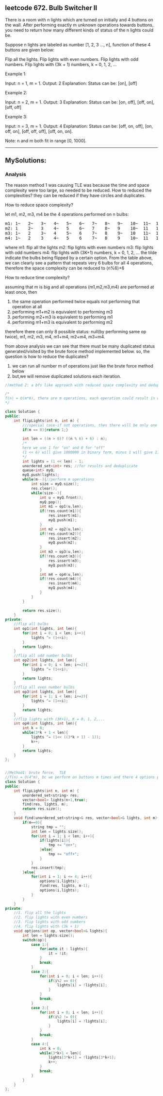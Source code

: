 ## leetcode 672. Bulb Switcher II

There is a room with n lights which are turned on initially and 4 buttons on the wall. After performing exactly m unknown operations towards buttons, you need to return how many different kinds of status of the n lights could be.

Suppose n lights are labeled as number [1, 2, 3 ..., n], function of these 4 buttons are given below:

Flip all the lights.
Flip lights with even numbers.
Flip lights with odd numbers.
Flip lights with (3k + 1) numbers, k = 0, 1, 2, ...
 

Example 1:

Input: n = 1, m = 1.
Output: 2
Explanation: Status can be: [on], [off]
 

Example 2:

Input: n = 2, m = 1.
Output: 3
Explanation: Status can be: [on, off], [off, on], [off, off]
 

Example 3:

Input: n = 3, m = 1.
Output: 4
Explanation: Status can be: [off, on, off], [on, off, on], [off, off, off], [off, on, on].
 

Note: n and m both fit in range [0, 1000].

----------------------------------------------------------------

## MySolutions:

### Analysis

The reason method 1 was causing TLE was because the time and space complexity were too large, so needed to be reduced.
How to reduced the complexities? they can be reduced if they have circles and duplicates.

How to reduce space complexity? 

let m1, m2, m3, m4 be the 4 operations performed on n bulbs:
<pre>
m1: 1~   2~   3~   4~   5~   6~   7~   8~   9~   10~  11~  12~  13~  14~  15~
m2: 1    2~   3    4~   5    6~   7    8~   9    10~  11   12~  13   14~  15
m3: 1~   2    3~   4    5~   6    7~   8    9~   10   11~  12   13~  14   15~
m4: 1~   2    3    4~   5    6    7~   8    9    10~  11   12   13~  14   15
</pre>
where
m1: flip all the lights
m2: flip lights with even numbers
m3: flip lights with odd numbers
m4: flip lights with (3K+1) numbers, k = 0, 1, 2, ...
the tilde indicate the bulbs being flipped by a certain option. 
From the table above, we can clearly see a pattern that repeats very 6 bulbs for all 4 operations,
therefore the space complexity can be reduced to (n%6)+6

How to reduce time complexity?

assuming that m is big and all operations (m1,m2,m3,m4) are performed at least once, then
1. the same operation performed twice equals not performing that operation at all
2. performing m1+m2 is equivalent to performing m3
3. performing m2+m3 is equivalent to performing m1
4. performing m1+m3 is equivalent to performing m2

therefore there can only 8 possible status: null(by performing same op twice), 
                                            m1, 
                                            m2, 
                                            m3, 
                                            m4, 
                                            m1+m4, 
                                            m2+m4, 
                                            m3+m4.

from above analysis we can see that there must be many duplicated status generated/visited by the brute force method implemented below.
so, the question is how to reduce the duplicates?

1. we can run all number m of operations just like the brute force method below
2. but,we will remove duplicated solutions each iteration.


```c++
//method 2: a bfs like approach with reduced space complexity and deduplications

/*
T(n) = O(m*8), there are m operations, each operation could result in only 8 different status
*/

class Solution {
public:
    int flipLights(int n, int m) {
        ///special case-if not operations, then there will be only one status
        if(m == 0){return 1;}
        
        int len = ((n > 6)? ((n % 6) + 6) : n);
        /*
        here we use 1 for "on" and 0 for "off"
        (1 << 6) will give 1000000 in binary form, minus 1 will give 111111
        */
        int lights = (1 << len) - 1;
        unordered_set<int> res; //for results and deduplicate
        queue<int> myQ;
        myQ.push(lights);
        while(m--){//perform m operations
            int size = myQ.size();
            res.clear();
            while(size--){
                int u = myQ.front();
                myQ.pop();
                int m1 = op1(u,len);
                if(!res.count(m1)){
                    res.insert(m1);
                    myQ.push(m1);
                }
                int m2 = op2(u,len);                
                if(!res.count(m2)){
                    res.insert(m2);
                    myQ.push(m2);
                }
                int m3 = op3(u,len);
                if(!res.count(m3)){
                    res.insert(m3);
                    myQ.push(m3);
                }
                int m4 = op4(u,len);
                if(!res.count(m4)){
                    res.insert(m4);
                    myQ.push(m4);
                }                
            }
        }
        
        return res.size();
    }
private:
    //flip all bulbs
    int op1(int lights, int len){
        for(int i = 0; i < len; i++){
            lights ^= (1<<i);
        }
        return lights;
    }
    //flip all odd number bulbs
    int op2(int lights, int len){
        for(int i = 0; i < len; i+=2){
            lights ^= (1<<i);
        }
        return lights;
    }
    //flip all even number bulbs
    int op3(int lights, int len){
        for(int i = 1; i < len; i+=2){
            lights ^= (1<<i);
        }
        return lights;
    }
    //flip lights with (3K+1), K = 0, 1, 2,...
    int op4(int lights, int len){
        int k = 0;
        while(3*k + 1 < len){
            lights ^= (1<< ((3*k + 1) - 1));
            k++;
        }
        return lights;
    }
};

```

```c++

//Method1: brute force,  TLE
//T(n) = O(4^m), bc we perform on buttons m times and there 4 options per performance
class Solution {
public:
    int flipLights(int n, int m) {
        unordered_set<string> res;
        vector<bool> lights(n+1,true);
        find(res, lights, m);
        return res.size();
    }
    void find(unordered_set<string>& res, vector<bool>& lights, int m){
        if(m==0){
            string tmp = "";
            int len = lights.size();
            for(int i = 1; i < len; i++){
                if(lights[i]){
                    tmp += "on+";
                }else{
                    tmp += "off+";
                }
            }
            res.insert(tmp);
        }else{
            for(int i = 1; i <= 4; i++){
                options(i,lights);
                find(res, lights, m-1);
                options(i,lights);
            }
        }
    }
private:
    //1. flip all the lights
    //2. flip lights with even numbers
    //3. flip lights with odd numbers
    //4. flip lights with (3k + 1)
    void options(int op, vector<bool>& lights){
        int len = lights.size();
        switch(op){
            case 1:{
                for(auto it : lights){
                    it = !it;
                }
                break;
            }
            case 2:{
                for(int i = 0; i < len; i++){
                    if(i%2 == 0){
                        lights[i] = !lights[i];
                    }
                }
                break;
            }
            case 3:{
                for(int i = 0; i < len; i++){
                    if(i%2 != 0){
                        lights[i] = !lights[i];
                    }
                }
                break;
            }
            case 4:{
                int k = 0;
                while(3*k+1 < len){
                    lights[3*k+1] = !lights[3*k+1];
                    k++;
                }
                break;
            }               
        }
    }
};


```


